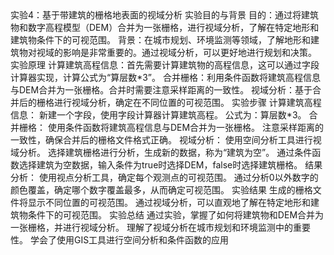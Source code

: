 <!DOCTYPE html>
<html lang="en">
<head>
    <meta charset="UTF-8">
    <meta name="viewport" content="width=device-width, initial-scale=1.0">
    <title>实验报告</title>
</head>
<body>
    实验4：基于带建筑的栅格地表面的视域分析
实验目的与背景
目的：通过将建筑物和数字高程模型（DEM）合并为一张栅格，进行视域分析，了解在特定地形和建筑物条件下的可视范围。
背景：在城市规划、环境监测等领域，了解地形和建筑物对视域的影响是非常重要的。通过视域分析，可以更好地进行规划和决策。
实验原理
计算建筑高程信息：首先需要计算建筑物的高程信息，这可以通过字段计算器实现，计算公式为“算层数*3”。
合并栅格：利用条件函数将建筑高程信息与DEM合并为一张栅格。合并时需要注意采样距离的一致性。
视域分析：基于合并后的栅格进行视域分析，确定在不同位置的可视范围。
实验步骤
计算建筑高程信息：
新建一个字段，使用字段计算器计算建筑高程。
公式为：算层数*3。
合并栅格：
使用条件函数将建筑高程信息与DEM合并为一张栅格。
注意采样距离的一致性，确保合并后的栅格文件格式正确。
视域分析：
使用空间分析工具进行视域分析。
选择建筑栅格进行分析，生成新的数据，称为“建筑为空”。
通过条件函数选择建筑为空数据，输入条件为true时选择DEM，false时选择建筑栅格。
结果分析：
使用视点分析工具，确定每个观测点的可视范围。
通过分析0以外数字的颜色覆盖，确定哪个数字覆盖最多，从而确定可视范围。
实验结果
生成的栅格文件将显示不同位置的可视范围。
通过视域分析，可以直观地了解在特定地形和建筑物条件下的可视范围。
实验总结
通过实验，掌握了如何将建筑物和DEM合并为一张栅格，并进行视域分析。
理解了视域分析在城市规划和环境监测中的重要性。
学会了使用GIS工具进行空间分析和条件函数的应用
</body>
</html>
